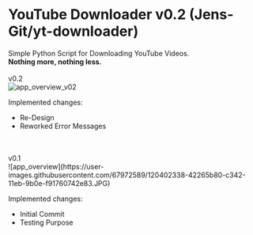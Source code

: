 # YouTube Downloader v0.2 (Jens-Git/yt-downloader)
Simple Python Script for Downloading YouTube Videos.<br />
<b>Nothing more, nothing less.</b><br />
<br />
v0.2<br />
![app_overview_v02](https://user-images.githubusercontent.com/67972589/120559838-09e65200-c402-11eb-8685-9d2fd8296604.JPG)

Implemented changes:
- Re-Design
- Reworked Error Messages
<br />
<br />
v0.1<br />
![app_overview](https://user-images.githubusercontent.com/67972589/120402338-42265b80-c342-11eb-9b0e-f91760742e83.JPG)

Implemented changes:
- Initial Commit
- Testing Purpose
